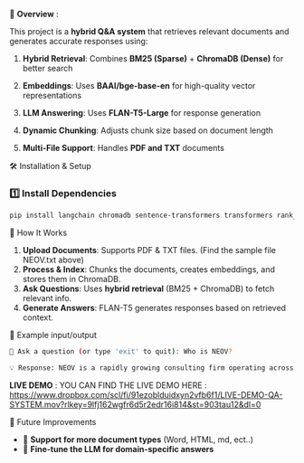 🚀 **Overview** :


This project is a **hybrid Q&A system** that retrieves relevant documents and generates accurate responses using:

1. **Hybrid Retrieval**: Combines **BM25 (Sparse)** + **ChromaDB (Dense)** for better search

2. **Embeddings**: Uses **BAAI/bge-base-en** for high-quality vector representations

3. **LLM Answering**: Uses **FLAN-T5-Large** for response generation

4. **Dynamic Chunking**: Adjusts chunk size based on document length

5. **Multi-File Support**: Handles **PDF and TXT** documents



🛠️ Installation & Setup
### **1️⃣ Install Dependencies**
```bash
pip install langchain chromadb sentence-transformers transformers rank_bm25 pypdf langchain-community huggingface_hub
```



📂 How It Works
1. **Upload Documents**: Supports PDF & TXT files. (Find the sample file NEOV.txt above)
2. **Process & Index**: Chunks the documents, creates embeddings, and stores them in ChromaDB.
3. **Ask Questions**: Uses **hybrid retrieval** (BM25 + ChromaDB) to fetch relevant info.
4. **Generate Answers**: FLAN-T5 generates responses based on retrieved context.



📌 Example input/output
```bash
💬 Ask a question (or type 'exit' to quit): Who is NEOV?

💡 Response: NEOV is a rapidly growing consulting firm operating across the African continent, specializing in the insurance and fintech sectors.
```

**LIVE DEMO** : 
YOU CAN FIND THE LIVE DEMO HERE  : https://www.dropbox.com/scl/fi/91ezoblduidxyn2vfb6f1/LIVE-DEMO-QA-SYSTEM.mov?rlkey=9lfj162wgfr6d5r2edr16i814&st=903tau12&dl=0


📜 Future Improvements
- 🔄 **Support for more document types** (Word, HTML, md, ect..)
- 🤖 **Fine-tune the LLM for domain-specific answers**



